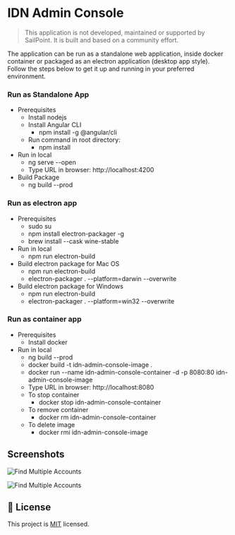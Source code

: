 # IDN Admin Console #

> This application is not developed, maintained or supported by SailPoint. It is built and based on a community effort.


The application can be run as a standalone web application, inside docker container or packaged as an electron application (desktop app style). Follow the steps below to get it up and running in your preferred environment.

### Run as Standalone App ###
* Prerequisites
    * Install nodejs 
    * Install Angular CLI
        * npm install -g @angular/cli
    * Run command in root directory:
        * npm install
* Run in local
    * ng serve --open
    * Type URL in browser: http://localhost:4200
* Build Package
    * ng build --prod

### Run as electron app ###
* Prerequisites
    * sudo su
    * npm install electron-packager -g
    * brew install --cask wine-stable
* Run in local
    * npm run electron-build
* Build electron package for Mac OS
    * npm run electron-build
    * electron-packager . --platform=darwin --overwrite
* Build electron package for Windows
    * npm run electron-build
    * electron-packager . --platform=win32 --overwrite

### Run as container app ###
* Prerequisites
    * Install docker
* Run in local
    * ng build --prod
    * docker build -t idn-admin-console-image .
    * docker run --name idn-admin-console-container -d -p 8080:80 idn-admin-console-image
    * Type URL in browser:  http://localhost:8080
    * To stop container
        * docker stop idn-admin-console-container
    * To remove container
        * docker rm idn-admin-console-container
    * To delete image
        * docker rmi idn-admin-console-image

## Screenshots

![Find Multiple Accounts](https://github.com/piyush-khandelwal-sp/idn-admin-console/blob/18111b3caa001bf83874af60a3d18a70baee4aed/resources/readme/find-multiple-accounts.png)

![Find Multiple Accounts](https://github.com/piyush-khandelwal-sp/idn-admin-console/blob/18111b3caa001bf83874af60a3d18a70baee4aed/resources/readme/manage-connector-rules.png)

## 📝 License

This project is [MIT](https://github.com/piyush-khandelwal-sp/idn-admin-console/blob/main/License) licensed.

